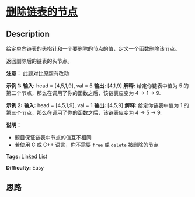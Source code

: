 # [删除链表的节点][title]

## Description

给定单向链表的头指针和一个要删除的节点的值，定义一个函数删除该节点。

返回删除后的链表的头节点。

**注意：** 此题对比原题有改动

**示例 1:**
            **输入:** head = [4,5,1,9], val = 5    **输出:** [4,1,9]    **解释:** 给定你链表中值为 5 的第二个节点，那么在调用了你的函数之后，该链表应变为 4 -> 1 -> 9.    

**示例 2:**
            **输入:** head = [4,5,1,9], val = 1    **输出:** [4,5,9]    **解释:** 给定你链表中值为 1 的第三个节点，那么在调用了你的函数之后，该链表应变为 4 -> 5 -> 9.    



**说明：**

  * 题目保证链表中节点的值互不相同
  * 若使用 C 或 C++ 语言，你不需要 `free` 或 `delete` 被删除的节点


**Tags:** Linked List

**Difficulty:** Easy

## 思路

[title]: https://leetcode-cn.com/problems/shan-chu-lian-biao-de-jie-dian-lcof
